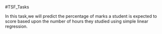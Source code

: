 #TSF_Tasks

In this task,we will predict the percentage of marks a student is expected to score based upon the number of hours they studied using simple linear regression.
